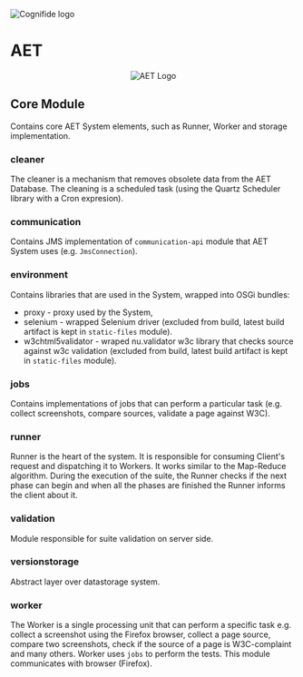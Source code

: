 ![Cognifide logo](http://cognifide.github.io/images/cognifide-logo.png)

# AET
<p align="center">
  <img src="https://github.com/wttech/aet/blob/master/misc/img/aet-logo-blue.png?raw=true"
         alt="AET Logo"/>
</p>

## Core Module
Contains core AET System elements, such as Runner, Worker and storage implementation.

### cleaner
The cleaner is a mechanism that removes obsolete data from the AET Database.
The cleaning is a scheduled task (using the Quartz Scheduler library with a Cron expresion).

### communication
Contains JMS implementation of `communication-api` module that AET System uses (e.g. `JmsConnection`).

### environment
Contains libraries that are used in the System, wrapped into OSGi bundles:

* proxy - proxy used by the System, 
* selenium - wrapped Selenium driver (excluded from build, latest build artifact
is kept in `static-files` module).
* w3chtml5validator - wraped nu.validator w3c library that checks source against w3c validation
(excluded from build, latest build artifact is kept in `static-files` module).

### jobs
Contains implementations of jobs that can perform a particular task
(e.g. collect screenshots, compare sources, validate a page against W3C).

### runner
Runner is the heart of the system. It is responsible for consuming Client's request
and dispatching it to Workers. It works similar to the Map-Reduce algorithm.
During the execution of the suite, the Runner checks if the next phase
can begin and when all the phases are finished the Runner informs the client about it.

### validation
Module responsible for suite validation on server side.

### versionstorage
Abstract layer over datastorage system.

### worker
The Worker is a single processing unit that can perform a specific task
e.g. collect a screenshot using the Firefox browser,
collect a page source, compare two screenshots,
check if the source of a page is W3C-complaint and many others.
Worker uses `jobs` to perform the tests.
This module communicates with browser (Firefox).
